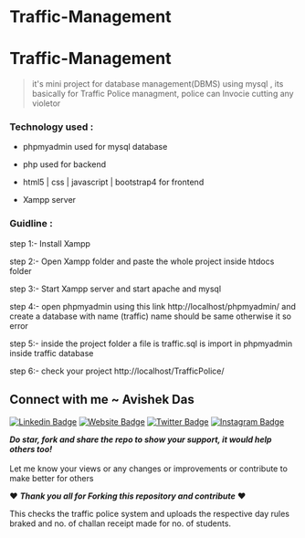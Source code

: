 # Traffic-Management
# Traffic-Management
>it's mini project for database management(DBMS) using mysql , its basically for Traffic Police managment, police can Invocie cutting any violetor

### Technology used :

- phpmyadmin used for mysql database

- php used for backend

- html5 | css | javascript | bootstrap4 for frontend

- Xampp server

### Guidline :

step 1:- Install Xampp

step 2:- Open Xampp folder and paste the whole project inside htdocs folder

step 3:- Start Xampp server and start apache and mysql

step 4:- open phpmyadmin using this link http://localhost/phpmyadmin/ and create a database with name (traffic) name should be same otherwise it so error

step 5:- inside the project folder a file is traffic.sql is import in phpmyadmin inside traffic database

step 6:- check your project http://localhost/TrafficPolice/


## Connect with me ~ Avishek Das

[![Linkedin Badge](https://img.shields.io/badge/-LinkedIn-0e76a8?style=flat-square&logo=Linkedin&logoColor=white)]()
[![Website Badge](https://img.shields.io/badge/Website-3b5998?style=flat-square&logo=google-chrome&logoColor=white)]()
[![Twitter Badge](https://img.shields.io/badge/-Twitter-00acee?style=flat-square&logo=Twitter&logoColor=white)]()
[![Instagram Badge](https://img.shields.io/badge/-Instagram-e4405f?style=flat-square&logo=Instagram&logoColor=white)]()


***Do star, fork and share the repo to show your support, it would help others too!***   <br>
 <br>
 Let me know your views or any changes or improvements or contribute to make better for others 
 
 :heart: ***Thank you all for Forking this repository and contribute***  :heart:

This checks the traffic police system and uploads the respective day rules braked and no. of challan receipt made for no. of students.   
